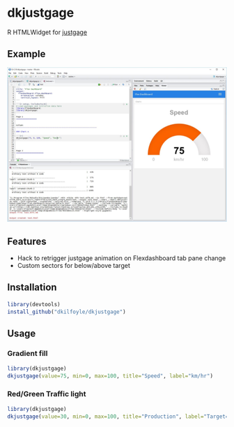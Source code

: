 # dkjustgage

R HTMLWidget for [justgage](https://github.com/toorshia/justgage)

## Example

![Screenshot](screenshot.jpg)

## Features

- Hack to retrigger justgage animation on Flexdashboard tab pane change
- Custom sectors for below/above target

## Installation

```r
library(devtools)
install_github("dkilfoyle/dkjustgage")
```

## Usage

### Gradient fill

```r
library(dkjustgage)
dkjustgage(value=75, min=0, max=100, title="Speed", label="km/hr")
```

### Red/Green Traffic light

```r
library(dkjustgage)
dkjustgage(value=30, min=0, max=100, title="Production", label="Target=70", target=70)
```
